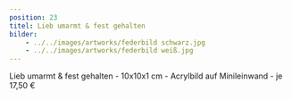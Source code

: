 ```yaml
---
position: 23
titel: Lieb umarmt & fest gehalten
bilder:
    - ../../images/artworks/federbild schwarz.jpg
    - ../../images/artworks/federbild weiß.jpg
---
```


Lieb umarmt & fest gehalten - 10x10x1 cm - Acrylbild auf Minileinwand - je 17,50 €

